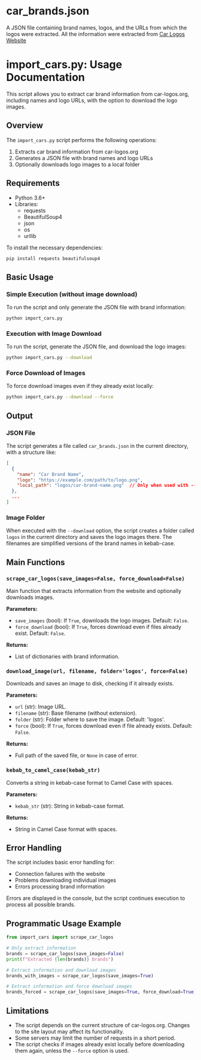 # car_brands.json

A JSON file containing brand names, logos, and the URLs from which the logos were extracted.
All the information were extracted from [Car Logos Website](https://car-logos.org/)

# import_cars.py: Usage Documentation

This script allows you to extract car brand information from car-logos.org, including names and logo URLs, with the option to download the logo images.

## Overview

The `import_cars.py` script performs the following operations:

1. Extracts car brand information from car-logos.org
2. Generates a JSON file with brand names and logo URLs
3. Optionally downloads logo images to a local folder

## Requirements

- Python 3.6+
- Libraries:
  - requests
  - BeautifulSoup4
  - json
  - os
  - urllib

To install the necessary dependencies:

```bash
pip install requests beautifulsoup4
```

## Basic Usage

### Simple Execution (without image download)

To run the script and only generate the JSON file with brand information:

```bash
python import_cars.py
```

### Execution with Image Download

To run the script, generate the JSON file, and download the logo images:

```bash
python import_cars.py --download
```

### Force Download of Images

To force download images even if they already exist locally:

```bash
python import_cars.py --download --force
```

## Output

### JSON File

The script generates a file called `car_brands.json` in the current directory, with a structure like:

```json
[
  {
    "name": "Car Brand Name",
    "logo": "https://example.com/path/to/logo.png",
    "local_path": "logos/car-brand-name.png"  // Only when used with --download
  },
  ...
]
```

### Image Folder

When executed with the `--download` option, the script creates a folder called `logos` in the current directory and saves the logo images there. The filenames are simplified versions of the brand names in kebab-case.

## Main Functions

### `scrape_car_logos(save_images=False, force_download=False)`

Main function that extracts information from the website and optionally downloads images.

**Parameters:**

- `save_images` (bool): If `True`, downloads the logo images. Default: `False`.
- `force_download` (bool): If `True`, forces download even if files already exist. Default: `False`.

**Returns:**

- List of dictionaries with brand information.

### `download_image(url, filename, folder='logos', force=False)`

Downloads and saves an image to disk, checking if it already exists.

**Parameters:**

- `url` (str): Image URL.
- `filename` (str): Base filename (without extension).
- `folder` (str): Folder where to save the image. Default: 'logos'.
- `force` (bool): If `True`, forces download even if file already exists. Default: `False`.

**Returns:**

- Full path of the saved file, or `None` in case of error.

### `kebab_to_camel_case(kebab_str)`

Converts a string in kebab-case format to Camel Case with spaces.

**Parameters:**

- `kebab_str` (str): String in kebab-case format.

**Returns:**

- String in Camel Case format with spaces.

## Error Handling

The script includes basic error handling for:

- Connection failures with the website
- Problems downloading individual images
- Errors processing brand information

Errors are displayed in the console, but the script continues execution to process all possible brands.

## Programmatic Usage Example

```python
from import_cars import scrape_car_logos

# Only extract information
brands = scrape_car_logos(save_images=False)
print(f"Extracted {len(brands)} brands")

# Extract information and download images
brands_with_images = scrape_car_logos(save_images=True)

# Extract information and force download images
brands_forced = scrape_car_logos(save_images=True, force_download=True)
```

## Limitations

- The script depends on the current structure of car-logos.org. Changes to the site layout may affect its functionality.
- Some servers may limit the number of requests in a short period.
- The script checks if images already exist locally before downloading them again, unless the `--force` option is used.
